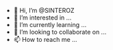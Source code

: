 - 👋 Hi, I’m @SINTEROZ
- 👀 I’m interested in ...
- 🌱 I’m currently learning ...
- 💞️ I’m looking to collaborate on ...
- 📫 How to reach me ...

<!---
SINTEROZ/SINTEROZ is a ✨ special ✨ repository because its `README.md` (this file) appears on your GitHub profile.
You can click the Preview link to take a look at your changes.
--->

